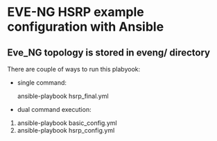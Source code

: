 # EVE-NG HSRP example configuration with Ansible

## Eve_NG topology is stored in eveng/ directory

There are couple of ways to run this plabyook:
- single command:

	ansible-playbook hsrp_final.yml
- dual command execution:

1. ansible-playbook basic_config.yml
2. ansible-playbook hsrp_config.yml
